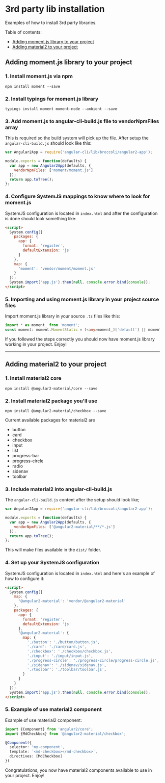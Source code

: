 # 3rd party lib installation

Examples of how to install 3rd party libraries.

Table of contents:
- [Adding moment.js library to your project](#adding-momentjs-library-to-your-project)
- [Adding material2 to your project](#adding-material2-to-your-project)

## Adding moment.js library to your project

### 1. Install moment.js via npm

```
npm install moment --save
```

### 2. Install typings for moment.js library

```
typings install moment moment-node --ambient --save
```

### 3. Add moment.js to angular-cli-build.js file to vendorNpmFiles array

This is required so the build system will pick up the file. After setup the `angular-cli-build.js` should look like this:

```js
var Angular2App = require('angular-cli/lib/broccoli/angular2-app');

module.exports = function(defaults) {
  var app = new Angular2App(defaults, {
    vendorNpmFiles: ['moment/moment.js']
  });
  return app.toTree();
};
```

### 4. Configure SystemJS mappings to know where to look for moment.js

SystemJS configuration is located in `index.html` and after the configuration is done should look something like:

```html
<script>
  System.config({
    packages: {
      app: {
        format: 'register',
        defaultExtension: 'js'
      }
    },
    map: {
      'moment': 'vendor/moment/moment.js'
    }
  });
  System.import('app.js').then(null, console.error.bind(console));
</script>
```

### 5. Importing and using moment.js library in your project source files

Import moment.js library in your source `.ts` files like this:

```ts
import * as moment_ from 'moment';
const moment: moment.MomentStatic = (<any>moment_)['default'] || moment_;
```

If you followed the steps correctly you should now have moment.js library working in your project. Enjoy!

___

## Adding material2 to your project

### 1. Install material2 core

```
npm install @angular2-material/core --save
```

### 2. Install material2 package you'll use

```
npm install @angular2-material/checkbox --save
```

Current available packages for material2 are
- button
- card
- checkbox
- input
- list
- progress-bar
- progress-circle
- radio
- sidenav
- toolbar

### 3. Include material2 into angular-cli-build.js

The `angular-cli-build.js` content after the setup should look like;

```js
var Angular2App = require('angular-cli/lib/broccoli/angular2-app');

module.exports = function(defaults) {
  var app = new Angular2App(defaults, {
    vendorNpmFiles: ['@angular2-material/**/*.js']
  });
  return app.toTree();
};
```

This will make files available in the `dist/` folder.

### 4. Set up your SystemJS configuration

SystemJS configuration is located in `index.html` and here's an example of how to configure it:

```html
<script>
  System.config({
    map: {
      '@angular2-material': 'vendor/@angular2-material'
    },
    packages: {
      app: {
        format: 'register',
        defaultExtension: 'js'
      },
      '@angular2-material': {
        map: {
          './button': './button/button.js',
          './card': './card/card.js',
          './checkbox': './checkbox/checkbox.js',
          './input': './input/input.js',
          './progress-circle': './progress-circle/progress-circle.js',
          './sidenav': './sidenav/sidenav.js',
          './toolbar': './toolbar/toolbar.js',
        }
      }
    }
  });
  System.import('app.js').then(null, console.error.bind(console));
</script>
```

### 5. Example of use material2 component

Example of use material2 component:

```ts
import {Component} from 'angular2/core';
import {MdCheckbox} from '@angular2-material/checkbox';

@Component({
  selector: 'my-component',
  template: `<md-checkbox></md-checkbox>`,
  directives: [MdCheckbox]
})
```

Congratulations, you now have material2 components available to use in your project. Enjoy!
